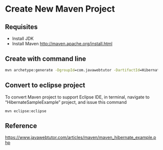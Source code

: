 # Create New Maven Project

## Requisites

- Install JDK
- Install Maven
http://maven.apache.org/install.html

## Create with command line

```cmd
mvn archetype:generate -DgroupId=com.javawebtutor -DartifactId=HibernateSampleExample -DarchetypeArtifactId=maven-archetype-quickstart -DinteractiveMode=false
```

## Convert to eclipse project
To convert Maven project to support Eclipse IDE, in terminal, navigate to “HibernateSampleExample” project, and issue this command

```cms
mvn eclipse:eclipse 
```

## Reference

https://www.javawebtutor.com/articles/maven/maven_hibernate_example.php